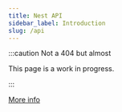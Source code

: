 ```yaml
---
title: Nest API
sidebar_label: Introduction
slug: /api
---
```


:::caution Not a 404 but almost

This page is a work in progress.

:::

[More info](https://github.com/nestdotland/api)
